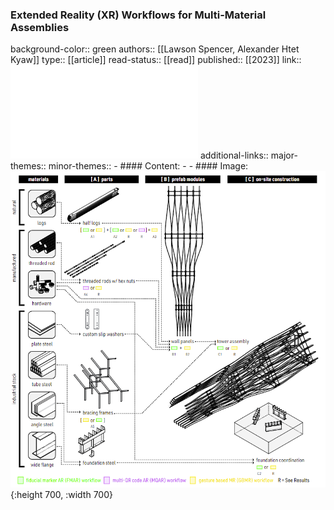 ### Extended Reality (XR) Workflows for Multi-Material Assemblies
background-color:: green
authors:: [[Lawson Spencer, Alexander Htet Kyaw]]
type:: [[article]]
read-status:: [[read]]
published:: [[2023]] 
link:: ![Spenceretal2023ExtendedRealityXRWorkflowsforMulit-MaterialAssemblies.pdf](../assets/Spenceretal2023ExtendedRealityXRWorkflowsforMulit-MaterialAssemblies_1702325968620_0.pdf) 
additional-links::
major-themes::
minor-themes::
	- #### Content:
	-
	- #### Image:
	  ![image.png](../assets/image_1702326572431_0.png){:height 700, :width 700}